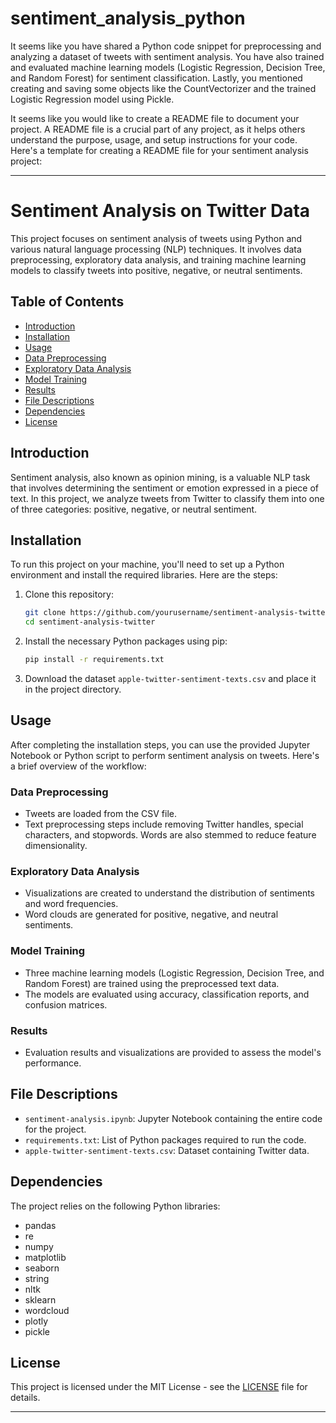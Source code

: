# sentiment_analysis_python

It seems like you have shared a Python code snippet for preprocessing and analyzing a dataset of tweets with sentiment analysis. You have also trained and evaluated machine learning models (Logistic Regression, Decision Tree, and Random Forest) for sentiment classification. Lastly, you mentioned creating and saving some objects like the CountVectorizer and the trained Logistic Regression model using Pickle.

It seems like you would like to create a README file to document your project. A README file is a crucial part of any project, as it helps others understand the purpose, usage, and setup instructions for your code. Here's a template for creating a README file for your sentiment analysis project:

---

# Sentiment Analysis on Twitter Data

This project focuses on sentiment analysis of tweets using Python and various natural language processing (NLP) techniques. It involves data preprocessing, exploratory data analysis, and training machine learning models to classify tweets into positive, negative, or neutral sentiments.

## Table of Contents

- [Introduction](#introduction)
- [Installation](#installation)
- [Usage](#usage)
- [Data Preprocessing](#data-preprocessing)
- [Exploratory Data Analysis](#exploratory-data-analysis)
- [Model Training](#model-training)
- [Results](#results)
- [File Descriptions](#file-descriptions)
- [Dependencies](#dependencies)
- [License](#license)

## Introduction

Sentiment analysis, also known as opinion mining, is a valuable NLP task that involves determining the sentiment or emotion expressed in a piece of text. In this project, we analyze tweets from Twitter to classify them into one of three categories: positive, negative, or neutral sentiment.

## Installation

To run this project on your machine, you'll need to set up a Python environment and install the required libraries. Here are the steps:

1. Clone this repository:

   ```bash
   git clone https://github.com/yourusername/sentiment-analysis-twitter.git
   cd sentiment-analysis-twitter
   ```

2. Install the necessary Python packages using pip:

   ```bash
   pip install -r requirements.txt
   ```

3. Download the dataset `apple-twitter-sentiment-texts.csv` and place it in the project directory.

## Usage

After completing the installation steps, you can use the provided Jupyter Notebook or Python script to perform sentiment analysis on tweets. Here's a brief overview of the workflow:

### Data Preprocessing

- Tweets are loaded from the CSV file.
- Text preprocessing steps include removing Twitter handles, special characters, and stopwords. Words are also stemmed to reduce feature dimensionality.

### Exploratory Data Analysis

- Visualizations are created to understand the distribution of sentiments and word frequencies.
- Word clouds are generated for positive, negative, and neutral sentiments.

### Model Training

- Three machine learning models (Logistic Regression, Decision Tree, and Random Forest) are trained using the preprocessed text data.
- The models are evaluated using accuracy, classification reports, and confusion matrices.

### Results

- Evaluation results and visualizations are provided to assess the model's performance.

## File Descriptions

- `sentiment-analysis.ipynb`: Jupyter Notebook containing the entire code for the project.
- `requirements.txt`: List of Python packages required to run the code.
- `apple-twitter-sentiment-texts.csv`: Dataset containing Twitter data.

## Dependencies

The project relies on the following Python libraries:

- pandas
- re
- numpy
- matplotlib
- seaborn
- string
- nltk
- sklearn
- wordcloud
- plotly
- pickle

## License

This project is licensed under the MIT License - see the [LICENSE](LICENSE) file for details.

---

